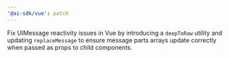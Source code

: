 ```yaml
---
'@ai-sdk/vue': patch
---
```


Fix UIMessage reactivity issues in Vue by introducing a `deepToRaw` utility and updating `replaceMessage` to ensure message parts arrays update correctly when passed as props to child components.
